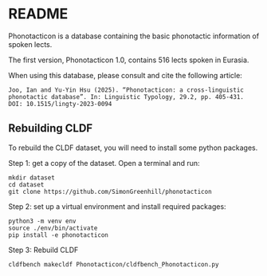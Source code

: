 # README

Phonotacticon is a database containing the basic phonotactic information of spoken lects.

The first version, Phonotacticon 1.0, contains 516 lects spoken in Eurasia.

When using this database, please consult and cite the following article:

    Joo, Ian and Yu-Yin Hsu (2025). “Phonotacticon: a cross-linguistic phonotactic database”. In: Linguistic Typology, 29.2, pp. 405-431. DOI: 10.1515/lingty-2023-0094

## Rebuilding CLDF

To rebuild the CLDF dataset, you will need to install some python packages.

Step 1: get a copy of the dataset. Open a terminal and run:

```shell
mkdir dataset
cd dataset
git clone https://github.com/SimonGreenhill/phonotacticon
```

Step 2: set up a virtual environment and install required packages:

```shell
python3 -m venv env
source ./env/bin/activate
pip install -e phonotacticon
```

Step 3: Rebuild CLDF

```shell
cldfbench makecldf Phonotacticon/cldfbench_Phonotacticon.py
```
